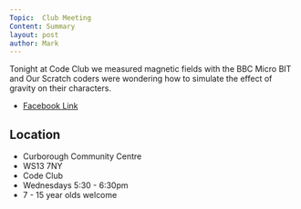 ```yaml
---
Topic:  Club Meeting
Content: Summary
layout: post
author: Mark
---
```

Tonight at Code Club we measured magnetic fields with the BBC Micro BIT and Our Scratch coders were wondering how to simulate the effect of gravity on their characters.



* [Facebook Link](https://www.facebook.com/1481985248595237/posts/2113774852082937/)

## Location

* Curborough Community Centre
* WS13 7NY
* Code Club
* Wednesdays 5:30 - 6:30pm
* 7 - 15 year olds welcome

